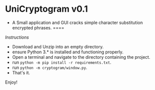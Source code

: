 # UniCryptogram v0.1

- A Small application and GUI cracks simple character substitution encrypted phrases.
====

*Instructions*

- Download and Unzip into an empty directory.
- ensure Python 3.* is installed and functioning properly.
- Open a terminal and navigate to the directory containing the project.
- run `python -m pip install -r requirements.txt`.
- run `python -m cryptogram/window.py`.
- That's it.


Enjoy!